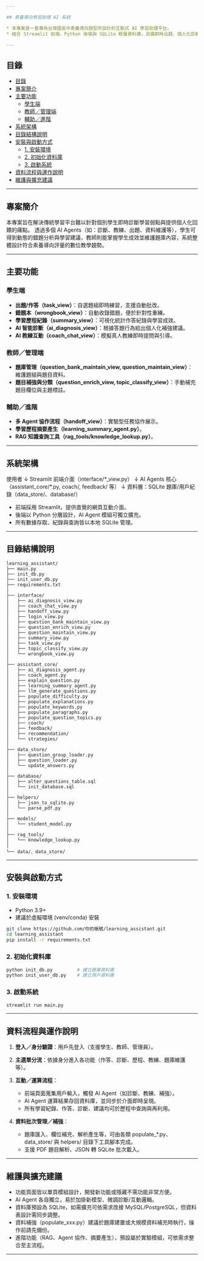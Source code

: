```yaml
---

## 素養導向學習助理 AI 系統

* 本專案是一套專為台灣國高中素養導向題型所設計的互動式 AI 學習助理平台。
* 結合 Streamlit 前端、Python 後端與 SQLite 輕量資料庫，具備即時出題、個人化診斷、學習歷程紀錄、錯題重練、AI 教練互動、題庫維護等功能，支援學生、教師與管理員多角色切換，強調 AI Agents 模組化分工與彈性擴充。

---
```


## 目錄

- [目錄](#目錄)
- [專案簡介](#專案簡介)
- [主要功能](#主要功能)
  - [學生端](#學生端)
  - [教師／管理端](#教師管理端)
  - [輔助／進階](#輔助進階)
- [系統架構](#系統架構)
- [目錄結構說明](#目錄結構說明)
- [安裝與啟動方式](#安裝與啟動方式)
  - [1. 安裝環境](#1-安裝環境)
  - [2. 初始化資料庫](#2-初始化資料庫)
  - [3. 啟動系統](#3-啟動系統)
- [資料流程與運作說明](#資料流程與運作說明)
- [維護與擴充建議](#維護與擴充建議)

---

## 專案簡介

本專案旨在解決傳統學習平台難以針對個別學生即時診斷學習弱點與提供個人化回饋的痛點。
透過多個 AI Agents（如：診斷、教練、出題、資料維護等），學生可得到動態的錯題分析與學習建議，教師則能掌握學生成效並維護題庫內容，系統整體設計符合素養導向評量的數位教學趨勢。

---

## 主要功能

### 學生端

* **出題/作答（task\_view）**：自選題組即時練習，支援自動批改。
* **錯題本（wrongbook\_view）**：自動收錄錯題，便於針對性重練。
* **學習歷程紀錄（summary\_view）**：可視化統計作答紀錄與學習成效。
* **AI 智能診斷（ai\_diagnosis\_view）**：根據答題行為給出個人化補強建議。
* **AI 教練互動（coach\_chat\_view）**：模擬真人教練即時提問與引導。

### 教師／管理端

* **題庫管理（question\_bank\_maintain\_view, question\_maintain\_view）**：維護題組與題目資料。
* **題目補強與分類（question\_enrich\_view, topic\_classify\_view）**：手動補充題目欄位與主題標註。

### 輔助／進階

* **多 Agent 協作流程（handoff\_view）**：實驗型任務協作展示。
* **學習歷程摘要產生（learning\_summary\_agent.py）**。
* **RAG 知識查詢工具（rag\_tools/knowledge\_lookup.py）**。

---

## 系統架構

使用者
↓
Streamlit 前端介面（interface/\*\_view\.py）
↓
AI Agents 核心（assistant\_core/\*.py, coach/, feedback/ 等）
↓
資料層：SQLite 題庫/用戶紀錄（data\_store/、database/）

* 前端採用 Streamlit，提供直覺的網頁互動介面。
* 後端以 Python 分層設計，AI Agent 模組可獨立擴充。
* 所有數據存取、紀錄與查詢皆以本地 SQLite 管理。

---

## 目錄結構說明

```text
learning_assistant/
├── main.py
├── init_db.py
├── init_user_db.py
├── requirements.txt
│
├── interface/
│   ├── ai_diagnosis_view.py
│   ├── coach_chat_view.py
│   ├── handoff_view.py
│   ├── login_view.py
│   ├── question_bank_maintain_view.py
│   ├── question_enrich_view.py
│   ├── question_maintain_view.py
│   ├── summary_view.py
│   ├── task_view.py
│   ├── topic_classify_view.py
│   └── wrongbook_view.py
│
├── assistant_core/
│   ├── ai_diagnosis_agent.py
│   ├── coach_agent.py
│   ├── explain_question.py
│   ├── learning_summary_agent.py
│   ├── llm_generate_questions.py
│   ├── populate_difficulty.py
│   ├── populate_explanations.py
│   ├── populate_keywords.py
│   ├── populate_paragraphs.py
│   ├── populate_question_topics.py
│   ├── coach/
│   ├── feedback/
│   ├── recommendation/
│   └── strategies/
│
├── data_store/
│   ├── question_group_loader.py
│   ├── question_loader.py
│   └── update_answers.py
│
├── database/
│   ├── alter_questions_table.sql
│   └── init_database.sql
│
├── helpers/
│   ├── json_to_sqlite.py
│   └── parse_pdf.py
│
├── models/
│   └── student_model.py
│
├── rag_tools/
│   └── knowledge_lookup.py
│
└── data/、data_store/
```

---

## 安裝與啟動方式

### 1. 安裝環境

* Python 3.9+
* 建議於虛擬環境 (venv/conda) 安裝

```bash
git clone https://github.com/你的帳號/learning_assistant.git
cd learning_assistant
pip install -r requirements.txt
```

### 2. 初始化資料庫

```bash
python init_db.py         # 建立題庫資料庫
python init_user_db.py    # 建立用戶資料庫
```

### 3. 啟動系統

```bash
streamlit run main.py
```

---

## 資料流程與運作說明

1. **登入／身分驗證**：用戶先登入（支援學生、教師、管理員）。
2. **主選單分流**：依據身分進入各功能（作答、診斷、歷程、教練、題庫維護等）。
3. **互動／運算流程**：

   * 前端頁面蒐集用戶輸入，觸發 AI Agent（如診斷、教練、補強）。
   * AI Agent 運算結果存回資料庫，並同步於介面即時呈現。
   * 所有學習紀錄、作答、診斷、建議均可於歷程中查詢與再利用。
4. **資料批次管理／補強**：

   * 題庫匯入、欄位補充、解析產生等，可由各類 populate\_\*.py、data\_store/ 與 helpers/ 目錄下工具腳本完成。
   * 支援 PDF 題目解析、JSON 轉 SQLite 批次載入。

---

## 維護與擴充建議

* 功能頁面皆以單頁模組設計，開發新功能或隱藏不需功能非常方便。
* AI Agent 各自獨立，易於加掛新模型、微調診斷/互動邏輯。
* 資料庫預設為 SQLite，如需擴充可依需求改接 MySQL/PostgreSQL，但資料表設計需同步調整。
* 資料補強（populate\_xxx.py）建議於題庫建置或大規模資料補充時執行，操作前請先備份。
* 進階功能（RAG、Agent 協作、摘要產生），預設屬於實驗模組，可依需求整合至主流程。

---
